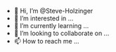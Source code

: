 - 👋 Hi, I’m @Steve-Holzinger
- 👀 I’m interested in ...
- 🌱 I’m currently learning ...
- 💞️ I’m looking to collaborate on ...
- 📫 How to reach me ...

<!---
Steve-Holzinger/Steve-Holzinger is a ✨ special ✨ repository because its `README.md` (this file) appears on your GitHub profile.
You can click the Preview link to take a look at your changes.
--->
